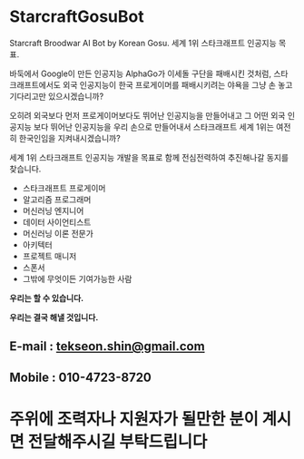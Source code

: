 # StarcraftGosuBot
Starcraft Broodwar AI Bot by Korean Gosu. 세계 1위 스타크래프트 인공지능 목표.

바둑에서 Google이 만든 인공지능 AlphaGo가 이세돌 구단을 패배시킨 것처럼,
스타크래프트에서도 외국 인공지능이 한국 프로게이머를 패배시키려는 야욕을
그냥 손 놓고 기다리고만 있으시겠습니까?

오히려 외국보다 먼저 프로게이머보다도 뛰어난 인공지능을 만들어내고
그 어떤 외국 인공지능 보다 뛰어난 인공지능을 우리 손으로 만들어내서
스타크래프트 세계 1위는 여전히 한국인임을 지켜내시겠습니까?

세계 1위 스타크래프트 인공지능 개발을 목표로 함께 전심전력하여 추진해나갈 동지를 찾습니다.

* 스타크래프트 프로게이머
* 알고리즘 프로그래머
* 머신러닝 엔지니어
* 데이터 사이언티스트
* 머신러닝 이론 전문가
* 아키텍터
* 프로젝트 매니저
* 스폰서
* 그밖에 무엇이든 기여가능한 사람

**우리는 할 수 있습니다.**

**우리는 결국 해낼 것입니다.**

## E-mail : tekseon.shin@gmail.com 
## Mobile : 010-4723-8720

# 주위에 조력자나 지원자가 될만한 분이 계시면 전달해주시길 부탁드립니다



